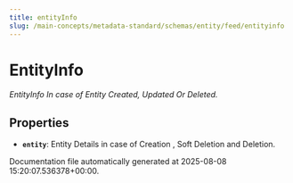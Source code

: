 ```yaml
---
title: entityInfo
slug: /main-concepts/metadata-standard/schemas/entity/feed/entityinfo
---
```


# EntityInfo

*EntityInfo In case of Entity Created, Updated Or Deleted.*

## Properties

- **`entity`**: Entity Details in case of Creation , Soft Deletion and Deletion.


Documentation file automatically generated at 2025-08-08 15:20:07.536378+00:00.
